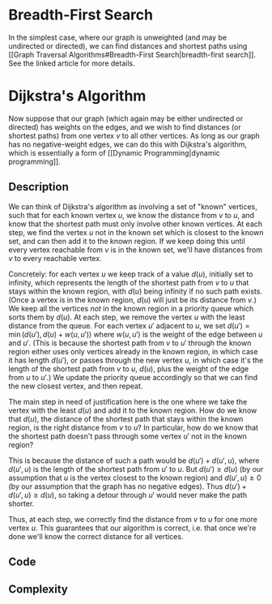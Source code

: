 # Breadth-First Search
In the simplest case, where our graph is unweighted (and may be undirected or directed), we can find distances and shortest paths using [[Graph Traversal Algorithms#Breadth-First Search|breadth-first search]]. See the linked article for more details.
# Dijkstra's Algorithm
Now suppose that our graph (which again may be either undirected or directed) has weights on the edges, and we wish to find distances (or shortest paths) from one vertex $v$ to all other vertices. As long as our graph has no negative-weight edges, we can do this with Dijkstra's algorithm, which is essentially a form of [[Dynamic Programming|dynamic programming]].
## Description
We can think of Dijkstra's algorithm as involving a set of "known" vertices, such that for each known vertex $u$, we know the distance from $v$ to $u$, and know that the shortest path must only involve other known vertices. At each step, we find the vertex $u$ not in the known set which is closest to the known set, and can then add it to the known region. If we keep doing this until every vertex reachable from $v$ is in the known set, we'll have distances from $v$ to every reachable vertex.

Concretely: for each vertex $u$ we keep track of a value $d(u)$, initially set to infinity, which represents the length of the shortest path from $v$ to $u$ that stays within the known region, with $d(u)$ being infinity if no such path exists. (Once a vertex is in the known region, $d(u)$ will just be its distance from $v$.) We keep all the vertices *not* in the known region in a priority queue which sorts them by $d(u)$. At each step, we remove the vertex $u$ with the least distance from the queue. For each vertex $u'$ adjacent to $u$, we set $d(u') = \min(d(u'), d(u) + w(u, u'))$ where $w(u, u')$ is the weight of the edge between $u$ and $u'$. (This is because the shortest path from $v$ to $u'$ through the known region either uses only vertices already in the known region, in which case it has length $d(u')$, or passes through the new vertex $u$, in which case it's the length of the shortest path from $v$ to $u$, $d(u)$, plus the weight of the edge from $u$ to $u'$.) We update the priority queue accordingly so that we can find the new closest vertex, and then repeat. 

The main step in need of justification here is the one where we take the vertex with the least $d(u)$ and add it to the known region. How do we know that $d(u)$, the distance of the shortest path that stays within the known region, is the right distance from $v$ to $u$? In particular, how do we know that the shortest path doesn't pass through some vertex $u'$ not in the known region? 

This is because the distance of such a path would be $d(u') + d(u', u)$, where $d(u', u)$ is the length of the shortest path from $u'$ to $u$. But $d(u') \geq d(u)$ (by our assumption that $u$ is the vertex closest to the known region) and $d(u', u) \geq 0$ (by our assumption that the graph has no negative edges). Thus $d(u') + d(u', u) \geq d(u)$, so taking a detour through $u'$ would never make the path shorter. 

Thus, at each step, we correctly find the distance from $v$ to $u$ for one more vertex $u$. This guarantees that our algorithm is correct, i.e. that once we're done we'll know the correct distance for all vertices. 

## Code

## Complexity


